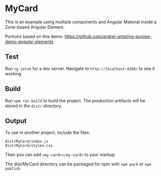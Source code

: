 # MyCard

This is an example using multiple components and Angular Material inside a Zone-based Angular Element.

Portions based on this demo: https://github.com/andrei-antal/ng-europe-demo-angular-elements 

## Test

Run `ng serve` for a dev server. Navigate to `http://localhost:4200/` to see it working


## Build

Run `npm run build` to build the project. The production artifacts will be stored in the `dist/` directory. 

## Output

To use in another project, include the files:

    dist/MyCard/index.js
    dist/MyCard/styles.css

Then you can add `<my-card></my-card>` to your markup

The dist/MyCard directory can be packaged for npm with `npm pack` or `npm publish`